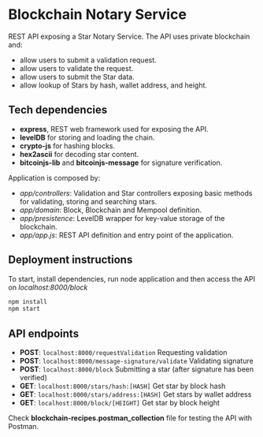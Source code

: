 # Blockchain Notary Service

REST API exposing a Star Notary Service. The API uses private blockchain and:

* allow users to submit a validation request.
* allow users to validate the request.
* allow users to submit the Star data.
* allow lookup of Stars by hash, wallet address, and height.

## Tech dependencies

* **express**, REST web framework used for exposing the API.
* **levelDB** for storing and loading the chain.
* **crypto-js** for hashing blocks.
* **hex2ascii** for decoding star content.
* **bitcoinjs-lib** and **bitcoinjs-message** for signature verification.

Application is composed by:

* *app/controllers*: Validation and Star controllers exposing basic methods for validating, storing and searching stars.
* *app/domain*: Block, Blockchain and Mempool definition.
* *app/presistence*: LevelDB wrapper for key-value storage of the blockchain.
* *app/app.js*: REST API definition and entry point of the application.

## Deployment instructions

To start, install dependencies, run node application and then access the API on *localhost:8000/block*

```sh
npm install
npm start
```

## API endpoints

* **POST**: ```localhost:8000/requestValidation``` Requesting validation
* **POST**: ```localhost:8000/message-signature/validate``` Validating signature
* **POST**: ```localhost:8000/block``` Submitting a star (after signature has been verified)
* **GET**: ```localhost:8000/stars/hash:[HASH]``` Get star by block hash
* **GET**: ```localhost:8000/stars/address:[HASH]``` Get stars by wallet address
* **GET**: ```localhost:8000/block/[HEIGHT]``` Get star by block height

Check **blockchain-recipes.postman_collection** file for testing the API with Postman.
